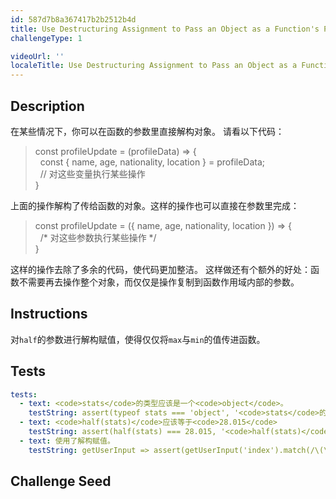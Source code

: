 ```yaml
---
id: 587d7b8a367417b2b2512b4d
title: Use Destructuring Assignment to Pass an Object as a Function's Parameters
challengeType: 1

videoUrl: ''
localeTitle: Use Destructuring Assignment to Pass an Object as a Function's Parameters
---
```


## Description
<section id='description'>
在某些情况下，你可以在函数的参数里直接解构对象。
请看以下代码：
<blockquote>const profileUpdate = (profileData) => {<br>&nbsp;&nbsp;const { name, age, nationality, location } = profileData;<br>&nbsp;&nbsp;// 对这些变量执行某些操作<br>}</blockquote>
上面的操作解构了传给函数的对象。这样的操作也可以直接在参数里完成：
<blockquote>const profileUpdate = ({ name, age, nationality, location }) => {<br>&nbsp;&nbsp;/* 对这些参数执行某些操作 */<br>}</blockquote>
这样的操作去除了多余的代码，使代码更加整洁。
这样做还有个额外的好处：函数不需要再去操作整个对象，而仅仅是操作复制到函数作用域内部的参数。
</section>

## Instructions
<section id='instructions'>
对<code>half</code>的参数进行解构赋值，使得仅仅将<code>max</code>与<code>min</code>的值传进函数。
</section>

## Tests
<section id='tests'>

```yml
tests:
  - text: <code>stats</code>的类型应该是一个<code>object</code>。
    testString: assert(typeof stats === 'object', '<code>stats</code>的类型应该是一个<code>object</code>。');
  - text: <code>half(stats)</code>应该等于<code>28.015</code>
    testString: assert(half(stats) === 28.015, '<code>half(stats)</code>应该等于<code>28.015</code>');
  - text: 使用了解构赋值。
    testString: getUserInput => assert(getUserInput('index').match(/\(\s*\{\s*\w+\s*,\s*\w+\s*\}\s*\)/g), '使用了解构赋值。');

```

</section>

## Challenge Seed
<section id='challengeSeed'>















</section>

              